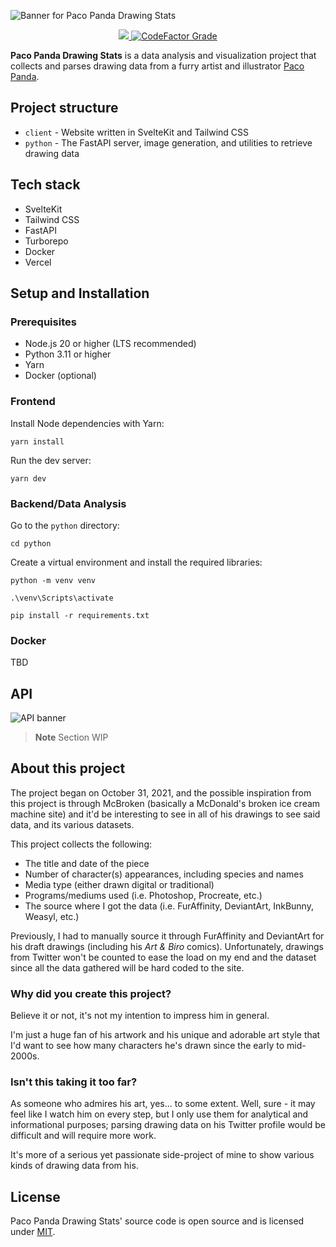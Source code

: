 ![Banner for Paco Panda Drawing Stats](https://user-images.githubusercontent.com/94678583/208869784-c68b5483-8e18-4d01-9163-d502b4cb40c5.png)

<div align="center">
  <a href="https://opensource.org/licenses/MIT">
		<img src="https://img.shields.io/github/license/kuroji-fusky/pacopanda-drawing-stats?style=flat-square">
	</a>
  <a href="https://www.codefactor.io/repository/github/kuroji-fusky/pacopanda-drawing-stats">
    <img alt="CodeFactor Grade" src="https://img.shields.io/codefactor/grade/github/kuroji-fusky/pacopanda-drawing-stats?style=flat-square">
  </a>
</div>
	
**Paco Panda Drawing Stats** is a data analysis and visualization project
that collects and parses drawing data from a furry artist and illustrator
[Paco Panda][paco].

## Project structure

- `client` - Website written in SvelteKit and Tailwind CSS
- `python` - The FastAPI server, image generation, and utilities to
  retrieve drawing data

## Tech stack

- SvelteKit
- Tailwind CSS
- FastAPI
- Turborepo
- Docker
- Vercel

## Setup and Installation

### Prerequisites

- Node.js 20 or higher (LTS recommended)
- Python 3.11 or higher
- Yarn
- Docker (optional)

### Frontend

Install Node dependencies with Yarn:

```console
yarn install
```

Run the dev server:

```console
yarn dev
```

### Backend/Data Analysis

Go to the `python` directory:

```console
cd python
```

Create a virtual environment and install the required libraries:

```console
python -m venv venv

.\venv\Scripts\activate

pip install -r requirements.txt
```

### Docker

TBD

## API

![API banner](https://user-images.githubusercontent.com/94678583/203912229-9b6c2479-e999-4b36-9d54-205037691d18.png)

> **Note**
> Section WIP

## About this project

The project began on October 31, 2021, and the possible inspiration from this
project is through McBroken (basically a McDonald's broken ice cream machine
site) and it'd be interesting to see in all of his drawings to see said data,
and its various datasets.

This project collects the following:

- The title and date of the piece
- Number of character(s) appearances, including species and names
- Media type (either drawn digital or traditional)
- Programs/mediums used (i.e. Photoshop, Procreate, etc.)
- The source where I got the data (i.e. FurAffinity, DeviantArt, InkBunny,
  Weasyl, etc.)

Previously, I had to manually source it through FurAffinity and DeviantArt for
his draft drawings (including his _Art & Biro_ comics). Unfortunately, drawings
from Twitter won't be counted to ease the load on my end and the
dataset since all the data gathered will be hard coded to the site.

### Why did you create this project?

Believe it or not, it's not my intention to impress him in general.

I'm just a huge fan of his artwork and his unique and adorable art style that
I'd want to see how many characters he's drawn since the early to mid-2000s.

### Isn't this taking it too far?

As someone who admires his art, yes... to some extent. Well, sure - it may feel
like I watch him on every step, but I only use them for analytical and
informational purposes; parsing drawing data on his Twitter profile would be
difficult and will require more work.

It's more of a serious yet passionate side-project of mine to show various kinds of
drawing data from his.

## License

Paco Panda Drawing Stats' source code is open source and is licensed under
[MIT](https://opensource.org/licenses/MIT).

[paco]: https://twitter.com/PacoPanda
